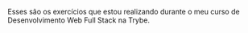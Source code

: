 Esses são os exercícios que estou realizando durante o meu curso de Desenvolvimento Web Full Stack na Trybe.
